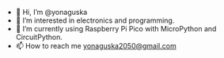 - 👋 Hi, I’m @yonaguska
- 👀 I’m interested in electronics and programming.
- 🌱 I’m currently using Raspberry Pi Pico with MicroPython and CircuitPython.
- 📫 How to reach me yonaguska2050@gmail.com

<!---
yonaguska/yonaguska is a ✨ special ✨ repository because its `README.md` (this file) appears on your GitHub profile.
You can click the Preview link to take a look at your changes.
--->
